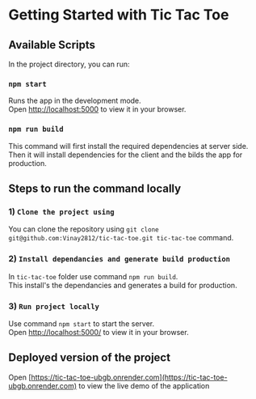 # Getting Started with Tic Tac Toe

## Available Scripts

In the project directory, you can run:

### `npm start`

Runs the app in the development mode.\
Open [http://localhost:5000](http://localhost:5000) to view it in your browser.

### `npm run build`

This command will first install the required dependencies at server side.\
Then it will install dependencies for the client and the bilds the app for production.

## Steps to run the command locally

### 1) `Clone the project using`

You can clone the repository using `git clone git@github.com:Vinay2812/tic-tac-toe.git tic-tac-toe` command.

### 2) `Install dependancies and generate build production`

In `tic-tac-toe` folder use command `npm run build`.\
This install's the dependancies and generates a build for production.

### 3) `Run project locally`

Use command `npm start` to start the server.\
Open [http://localhost:5000/]([http://localhost:5000/) to view it in your browser.

## Deployed version of the  project

Open [https://tic-tac-toe-ubgb.onrender.com](https://tic-tac-toe-ubgb.onrender.com) to view the live demo of the application

